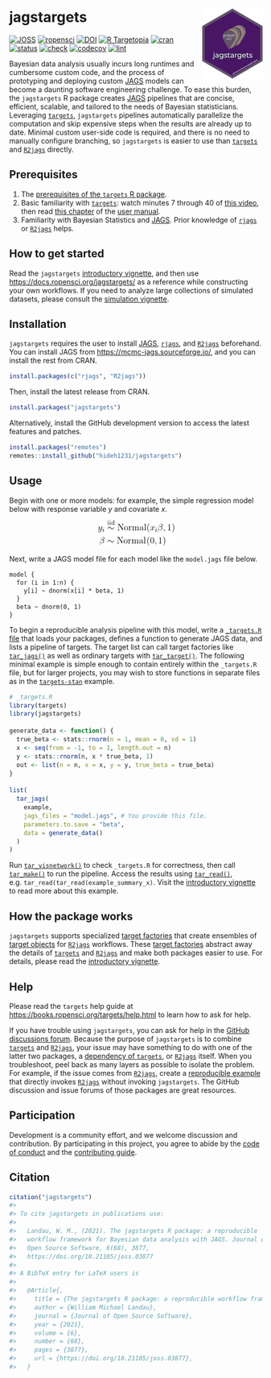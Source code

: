 
# jagstargets <img src='man/figures/logo.png' align="right" height="139"/>

[![JOSS](https://joss.theoj.org/papers/759f48d9ae7bc57e318e2d0ecc00569e/status.svg)](https://joss.theoj.org/papers/10.21105/joss.03877)
[![ropensci](https://badges.ropensci.org/425_status.svg)](https://github.com/ropensci/software-review/issues/425)
[![DOI](https://zenodo.org/badge/321076424.svg)](https://zenodo.org/badge/latestdoi/321076424)
[![R
Targetopia](https://img.shields.io/badge/R_Targetopia-member-blue?style=flat&labelColor=gray)](https://wlandau.github.io/targetopia/)
[![cran](https://www.r-pkg.org/badges/version/jagstargets)](https://cran.r-project.org/package=jagstargets)
[![status](https://www.repostatus.org/badges/latest/active.svg)](https://www.repostatus.org/#active)
[![check](https://github.com/ropensci/jagstargets/workflows/check/badge.svg)](https://github.com/ropensci/jagstargets/actions?query=workflow%3Acheck)
[![codecov](https://codecov.io/gh/ropensci/jagstargets/branch/main/graph/badge.svg?token=3T5DlLwUVl)](https://app.codecov.io/gh/ropensci/gittargets)
[![lint](https://github.com/ropensci/jagstargets/workflows/lint/badge.svg)](https://github.com/ropensci/jagstargets/actions?query=workflow%3Alint)

Bayesian data analysis usually incurs long runtimes and cumbersome
custom code, and the process of prototyping and deploying custom
[JAGS](https://mcmc-jags.sourceforge.io) models can become a daunting
software engineering challenge. To ease this burden, the `jagstargets` R
package creates [JAGS](https://mcmc-jags.sourceforge.io) pipelines that
are concise, efficient, scalable, and tailored to the needs of Bayesian
statisticians. Leveraging
[`targets`](https://docs.ropensci.org/targets/), `jagstargets` pipelines
automatically parallelize the computation and skip expensive steps when
the results are already up to date. Minimal custom user-side code is
required, and there is no need to manually configure branching, so
`jagstargets` is easier to use than
[`targets`](https://docs.ropensci.org/targets/) and
[`R2jags`](https://CRAN.R-project.org/package=R2jags) directly.

## Prerequisites

1.  The [prerequisites of the `targets` R
    package](https://docs.ropensci.org/targets/#prerequisites).
2.  Basic familiarity with
    [`targets`](https://docs.ropensci.org/targets/): watch minutes 7
    through 40 of [this video](https://youtu.be/Gqn7Xn4d5NI?t=439), then
    read [this
    chapter](https://books.ropensci.org/targets/walkthrough.html) of the
    [user manual](https://books.ropensci.org/targets/).
3.  Familiarity with Bayesian Statistics and
    [JAGS](https://mcmc-jags.sourceforge.io/). Prior knowledge of
    [`rjags`](https://cran.r-project.org/package=rjags) or
    [`R2jags`](https://cran.r-project.org/package=R2jags) helps.

## How to get started

Read the `jagstargets` [introductory
vignette](https://docs.ropensci.org/jagstargets/articles/introduction.html),
and then use <https://docs.ropensci.org/jagstargets/> as a reference
while constructing your own workflows. If you need to analyze large
collections of simulated datasets, please consult the [simulation
vignette](https://docs.ropensci.org/jagstargets/articles/simulation.html).

## Installation

`jagstargets` requires the user to install
[JAGS](https://mcmc-jags.sourceforge.io/),
[`rjags`](https://CRAN.R-project.org/package=rjags), and
[`R2jags`](https://CRAN.R-project.org/package=R2jags) beforehand. You
can install JAGS from <https://mcmc-jags.sourceforge.io/>, and you can
install the rest from CRAN.

``` r
install.packages(c("rjags", "R2jags"))
```

Then, install the latest release from CRAN.

``` r
install.packages("jagstargets")
```

Alternatively, install the GitHub development version to access the
latest features and patches.

``` r
install.packages("remotes")
remotes::install_github("hideh1231/jagstargets")
```

## Usage

Begin with one or more models: for example, the simple regression model
below with response variable $y$ and covariate $x$.

<center>
<img src="./man/figures/model.gif">
</center>

Next, write a JAGS model file for each model like the `model.jags` file
below.

``` jags
model {
  for (i in 1:n) {
    y[i] ~ dnorm(x[i] * beta, 1)
  }
  beta ~ dnorm(0, 1)
}
```

To begin a reproducible analysis pipeline with this model, write a
[`_targets.R` file](https://books.ropensci.org/targets/walkthrough.html)
that loads your packages, defines a function to generate JAGS data, and
lists a pipeline of targets. The target list can call target factories
like
[`tar_jags()`](https://docs.ropensci.org/jagstargets/reference/tar_jags.html)
as well as ordinary targets with
[`tar_target()`](https://docs.ropensci.org/targets/reference/tar_target.html).
The following minimal example is simple enough to contain entirely
within the `_targets.R` file, but for larger projects, you may wish to
store functions in separate files as in the
[`targets-stan`](https://github.com/wlandau/targets-stan) example.

``` r
# _targets.R
library(targets)
library(jagstargets)

generate_data <- function() {
  true_beta <- stats::rnorm(n = 1, mean = 0, sd = 1)
  x <- seq(from = -1, to = 1, length.out = n)
  y <- stats::rnorm(n, x * true_beta, 1)
  out <- list(n = n, x = x, y = y, true_beta = true_beta)
}

list(
  tar_jags(
    example,
    jags_files = "model.jags", # You provide this file.
    parameters.to.save = "beta",
    data = generate_data()
  )
)
```

Run
[`tar_visnetwork()`](https://docs.ropensci.org/targets/reference/tar_visnetwork.html)
to check `_targets.R` for correctness, then call
[`tar_make()`](https://docs.ropensci.org/targets/reference/tar_make.html)
to run the pipeline. Access the results using
[`tar_read()`](https://docs.ropensci.org/targets/reference/tar_read.html),
e.g. `tar_read(tar_read(example_summary_x)`. Visit the [introductory
vignette](https://docs.ropensci.org/jagstargets/articles/introduction.html)
to read more about this example.

## How the package works

`jagstargets` supports specialized [target
factories](https://ropensci.org/blog/2021/02/03/targets/#target-factories)
that create ensembles of [target
objects](https://docs.ropensci.org/targets/reference/tar_target.html)
for [`R2jags`](https://CRAN.R-project.org/package=R2jags) workflows.
These [target
factories](https://ropensci.org/blog/2021/02/03/targets/#target-factories)
abstract away the details of
[`targets`](https://docs.ropensci.org/targets/) and
[`R2jags`](https://CRAN.R-project.org/package=R2jags) and make both
packages easier to use. For details, please read the [introductory
vignette](https://docs.ropensci.org/jagstargets/articles/introduction.html).

## Help

Please read the `targets` help guide at
<https://books.ropensci.org/targets/help.html> to learn how to ask for
help.

If you have trouble using `jagstargets`, you can ask for help in the
[GitHub discussions
forum](https://github.com/ropensci/jagstargets/discussions/categories/help).
Because the purpose of `jagstargets` is to combine
[`targets`](https://docs.ropensci.org/targets/) and
[`R2jags`](https://CRAN.R-project.org/package=R2jags), your issue may
have something to do with one of the latter two packages, a [dependency
of
`targets`](https://github.com/ropensci/targets/blob/4e3ef2a6c986f558a25e544416f480fc01236b6b/DESCRIPTION#L49-L88),
or [`R2jags`](https://CRAN.R-project.org/package=R2jags) itself. When
you troubleshoot, peel back as many layers as possible to isolate the
problem. For example, if the issue comes from
[`R2jags`](https://CRAN.R-project.org/package=R2jags), create a
[reproducible example](https://reprex.tidyverse.org) that directly
invokes [`R2jags`](https://CRAN.R-project.org/package=R2jags) without
invoking `jagstargets`. The GitHub discussion and issue forums of those
packages are great resources.

## Participation

Development is a community effort, and we welcome discussion and
contribution. By participating in this project, you agree to abide by
the [code of conduct](https://ropensci.org/code-of-conduct/) and the
[contributing
guide](https://github.com/ropensci/jagstargets/blob/main/CONTRIBUTING.md).

## Citation

``` r
citation("jagstargets")
#> 
#> To cite jagstargets in publications use:
#> 
#>   Landau, W. M., (2021). The jagstargets R package: a reproducible
#>   workflow framework for Bayesian data analysis with JAGS. Journal of
#>   Open Source Software, 6(68), 3877,
#>   https://doi.org/10.21105/joss.03877
#> 
#> A BibTeX entry for LaTeX users is
#> 
#>   @Article{,
#>     title = {The jagstargets R package: a reproducible workflow framework for Bayesian data analysis with JAGS},
#>     author = {William Michael Landau},
#>     journal = {Journal of Open Source Software},
#>     year = {2021},
#>     volume = {6},
#>     number = {68},
#>     pages = {3877},
#>     url = {https://doi.org/10.21105/joss.03877},
#>   }
```
